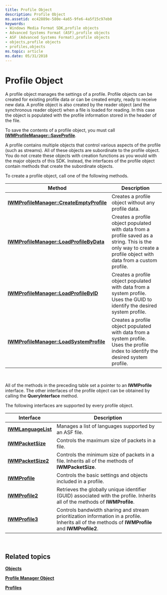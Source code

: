 ```yaml
---
title: Profile Object
description: Profile Object
ms.assetid: ec42889e-580e-4a65-9fe6-4a5f15c97eb0
keywords:
- Windows Media Format SDK,profile objects
- Advanced Systems Format (ASF),profile objects
- ASF (Advanced Systems Format),profile objects
- objects,profile objects
- profiles,objects
ms.topic: article
ms.date: 05/31/2018
---
```


# Profile Object

A profile object manages the settings of a profile. Profile objects can be created for existing profile data or can be created empty, ready to receive new data. A profile object is also created by the reader object (and the synchronous reader object) when a file is loaded for reading. In this case the object is populated with the profile information stored in the header of the file.

To save the contents of a profile object, you must call [**IWMProfileManager::SaveProfile**](/previous-versions/windows/desktop/api/Wmsdkidl/nf-wmsdkidl-iwmprofilemanager-saveprofile).

A profile contains multiple objects that control various aspects of the profile (such as streams). All of these objects are subordinate to the profile object. You do not create these objects with creation functions as you would with the major objects of this SDK. Instead, the interfaces of the profile object contain methods that create the subordinate objects.

To create a profile object, call one of the following methods.



| Method                                                                                | Description                                                                                                                                                     |
|---------------------------------------------------------------------------------------|-----------------------------------------------------------------------------------------------------------------------------------------------------------------|
| [**IWMProfileManager::CreateEmptyProfile**](/previous-versions/windows/desktop/api/Wmsdkidl/nf-wmsdkidl-iwmprofilemanager-createemptyprofile) | Creates a profile object without any profile data.                                                                                                              |
| [**IWMProfileManager::LoadProfileByData**](/previous-versions/windows/desktop/api/Wmsdkidl/nf-wmsdkidl-iwmprofilemanager-loadprofilebydata)   | Creates a profile object populated with data from a profile saved as a string. This is the only way to create a profile object with data from a custom profile. |
| [**IWMProfileManager::LoadProfileByID**](/previous-versions/windows/desktop/api/Wmsdkidl/nf-wmsdkidl-iwmprofilemanager-loadprofilebyid)       | Creates a profile object populated with data from a system profile. Uses the GUID to identify the desired system profile.                                       |
| [**IWMProfileManager::LoadSystemProfile**](/previous-versions/windows/desktop/api/Wmsdkidl/nf-wmsdkidl-iwmprofilemanager-loadsystemprofile)   | Creates a profile object populated with data from a system profile. Uses the profile index to identify the desired system profile.                              |



 

All of the methods in the preceding table set a pointer to an **IWMProfile** interface. The other interfaces of the profile object can be obtained by calling the **QueryInterface** method.

The following interfaces are supported by every profile object.



| Interface                                  | Description                                                                                                                                       |
|--------------------------------------------|---------------------------------------------------------------------------------------------------------------------------------------------------|
| [**IWMLanguageList**](/previous-versions/windows/desktop/api/wmsdkidl/nn-wmsdkidl-iwmlanguagelist) | Manages a list of languages supported by an ASF file.                                                                                             |
| [**IWMPacketSize**](/previous-versions/windows/desktop/api/wmsdkidl/nn-wmsdkidl-iwmpacketsize)     | Controls the maximum size of packets in a file.                                                                                                   |
| [**IWMPacketSize2**](/previous-versions/previous-versions/windows/desktop/api/wmsdkidl/nn-wmsdkidl-iwmpacketsize2)   | Controls the minimum size of packets in a file. Inherits all of the methods of **IWMPacketSize**.                                                 |
| [**IWMProfile**](iwmprofile.md)           | Controls the basic settings and objects included in a profile.                                                                                    |
| [**IWMProfile2**](/previous-versions/windows/desktop/api/wmsdkidl/nn-wmsdkidl-iwmprofile2)         | Retrieves the globally unique identifier (GUID) associated with the profile. Inherits all of the methods of **IWMProfile**.                       |
| [**IWMProfile3**](/previous-versions/windows/desktop/api/wmsdkidl/nn-wmsdkidl-iwmprofile3)         | Controls bandwidth sharing and stream prioritization information in a profile. Inherits all of the methods of **IWMProfile** and **IWMProfile2**. |



 

## Related topics

<dl> <dt>

[**Objects**](objects.md)
</dt> <dt>

[**Profile Manager Object**](profile-manager-object.md)
</dt> <dt>

[**Profiles**](profiles.md)
</dt> </dl>

 

 




